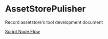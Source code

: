 # AssetStorePulisher
Record assetstore's tool development document


[Script Node Flow](ScriptNodeFlow/README.md)